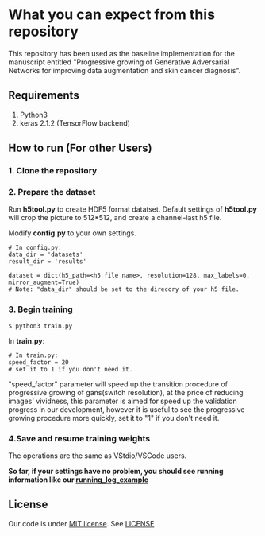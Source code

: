 # What you can expect from this repository

This repository has been used as the baseline implementation for the manuscript entitled "Progressive growing of Generative Adversarial Networks for improving data augmentation and skin cancer diagnosis".


## Requirements

1. Python3 
2. keras 2.1.2 (TensorFlow backend)


## How to run (For other Users)

### 1. Clone the repository

### 2. Prepare the dataset

Run **h5tool.py** to create HDF5 format datatset. Default settings of **h5tool.py** will crop the picture to 512*512, and create a channel-last h5 file.

Modify **config.py** to your own settings.

```
# In config.py:
data_dir = 'datasets'
result_dir = 'results'

dataset = dict(h5_path=<h5 file name>, resolution=128, max_labels=0, mirror_augment=True)
# Note: "data_dir" should be set to the direcory of your h5 file.
```


### 3. Begin training
```
$ python3 train.py
```

In **train.py**:

```
# In train.py:
speed_factor = 20
# set it to 1 if you don't need it.
```

"speed_factor" parameter will speed up the transition procedure of progressive growing of gans(switch resolution), at the price of reducing images' vividness, this parameter is aimed for speed up the validation progress in our development, however it is useful to see the progressive growing procedure more quickly, set it to "1" if you don't need it.

### 4.Save and resume training weights

The operations are the same as VStdio/VSCode users.

**So far, if your settings have no problem, you should see running information like our [running_log_example](Example/running_log_example.txt)**


## License

Our code is under [MIT license](https://en.wikipedia.org/wiki/MIT_License). See [LICENSE](LICENSE)
